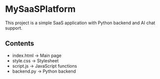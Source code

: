 # MySaaSPlatform

This project is a simple SaaS application with Python backend and AI chat support.

## Contents
- index.html → Main page
- style.css → Stylesheet
- script.js → JavaScript functions
- backend.py → Python backend
